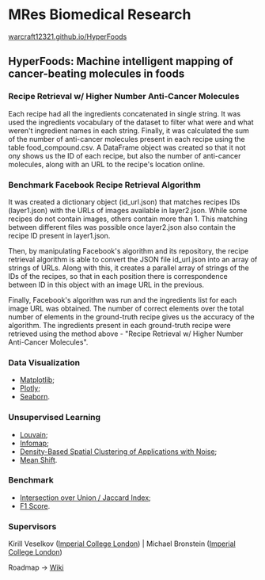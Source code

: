 # MRes Biomedical Research
[warcraft12321.github.io/HyperFoods](https://warcraft12321.github.io/HyperFoods)

## HyperFoods: Machine intelligent mapping of cancer-beating molecules in foods

### Recipe Retrieval w/ Higher Number Anti-Cancer Molecules

Each recipe had all the ingredients concatenated in single string. It was used the ingredients vocabulary of the dataset
to filter what were and what weren't ingredient names in each string. Finally, it was calculated the sum of the number
of anti-cancer molecules present in each recipe using the table food_compound.csv. A DataFrame object was created so that
it not ony shows us the ID of each recipe, but also the number of anti-cancer molecules, along with an URL to the recipe's
location online.

### Benchmark Facebook Recipe Retrieval Algorithm

It was created a dictionary object (id_url.json) that matches recipes IDs (layer1.json) with the URLs of images available in layer2.json. While
some recipes do not contain images, others contain more than 1. This matching between different files was possible once layer2.json
also contain the recipe ID present in layer1.json.

Then, by manipulating Facebook's algorithm and its repository, the recipe retrieval algorithm is able to convert the JSON file id_url.json into
an array of strings of URLs. Along with this, it creates a parallel array of strings of the IDs of the recipes, so that in each position there is
correspondence between ID in this object with an image URL in the previous.

Finally, Facebook's algorithm was run and the ingredients list for each image URL was obtained. The number of correct elements over the total
number of elements in the ground-truth recipe gives us the accuracy of the algorithm. The ingredients present in each ground-truth recipe
were retrieved using the method above - "Recipe Retrieval w/ Higher Number Anti-Cancer Molecules".

### Data Visualization

- [Matplotlib](https://matplotlib.org/);
- [Plotly](https://chart-studio.plot.ly/feed/#/);
- [Seaborn](https://seaborn.pydata.org/).

### Unsupervised Learning

- [Louvain](https://github.com/taynaud/python-louvain);
- [Infomap](https://pypi.org/project/infomap/);
- [Density-Based Spatial Clustering of Applications with Noise](https://scikit-learn.org/stable/modules/generated/sklearn.cluster.DBSCAN.html);
- [Mean Shift](https://scikit-learn.org/stable/modules/generated/sklearn.cluster.MeanShift.html).

### Benchmark

- [Intersection over Union / Jaccard Index](https://en.wikipedia.org/wiki/Jaccard_index);
- [F1 Score](https://scikit-learn.org/stable/modules/generated/sklearn.metrics.f1_score.html).

### Supervisors
Kirill Veselkov ([Imperial College London](https://www.imperial.ac.uk/people/kirill.veselkov04)) | Michael Bronstein ([Imperial College London](https://www.imperial.ac.uk/people/m.bronstein))

Roadmap -> [Wiki](https://github.com/warcraft12321/HyperFoods/wiki)
